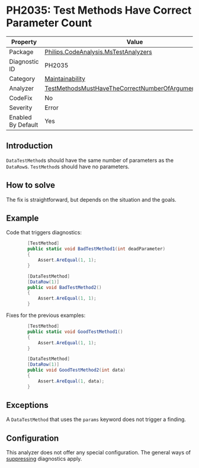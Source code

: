 # PH2035: Test Methods Have Correct Parameter Count

| Property | Value  |
|--|--|
| Package | [Philips.CodeAnalysis.MsTestAnalyzers](https://www.nuget.org/packages/Philips.CodeAnalysis.MsTestAnalyzers) |
| Diagnostic ID | PH2035 |
| Category  | [Maintainability](../Maintainability.md) |
| Analyzer | [TestMethodsMustHaveTheCorrectNumberOfArgumentsAnalyzer](https://github.com/philips-software/roslyn-analyzers/blob/main/Philips.CodeAnalysis.MsTestAnalyzers/TestMethodsMustHaveTheCorrectNumberOfArgumentsAnalyzer.cs)
| CodeFix  | No |
| Severity | Error |
| Enabled By Default | Yes |

## Introduction

`DataTestMethod`s should have the same number of parameters as the `DataRow`s. 
`TestMethod`s should have no parameters.

## How to solve

The fix is straightforward, but depends on the situation and the goals.

## Example

Code that triggers diagnostics:
``` cs
        [TestMethod]
        public static void BadTestMethod1(int deadParameter)
        {
            Assert.AreEqual(1, 1);
        }

        [DataTestMethod]
        [DataRow(1)]
        public void BadTestMethod2()
        {
            Assert.AreEqual(1, 1);
        }
```

Fixes for the previous examples:
``` cs
        [TestMethod]
        public static void GoodTestMethod1()
        {
            Assert.AreEqual(1, 1);
        }

        [DataTestMethod]
        [DataRow(1)]
        public void GoodTestMethod2(int data)
        {
            Assert.AreEqual(1, data);
        }
```
## Exceptions

A `DataTestMethod` that uses the `params` keyword does not trigger a finding.

## Configuration

This analyzer does not offer any special configuration. The general ways of [suppressing](https://learn.microsoft.com/en-us/dotnet/fundamentals/code-analysis/suppress-warnings) diagnostics apply.
